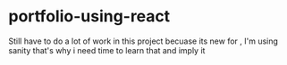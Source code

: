 ﻿# portfolio-using-react
<p>Still have to do a lot of work in this project becuase its new for , I'm using sanity that's why i need time to learn that and imply it</p>
